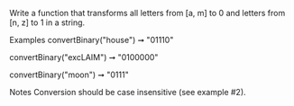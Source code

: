 Write a function that transforms all letters from [a, m] to 0 and letters from [n, z] to 1 in a string.

Examples
convertBinary("house") ➞ "01110"

convertBinary("excLAIM") ➞ "0100000"

convertBinary("moon") ➞ "0111"

Notes
Conversion should be case insensitive (see example #2).